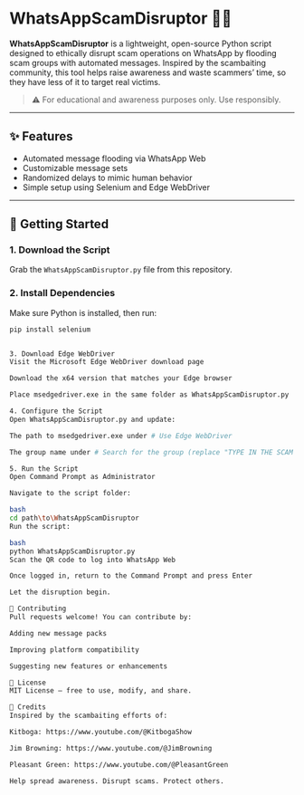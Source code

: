 # WhatsAppScamDisruptor 🚫📱

**WhatsAppScamDisruptor** is a lightweight, open-source Python script designed to ethically disrupt scam operations on WhatsApp by flooding scam groups with automated messages. Inspired by the scambaiting community, this tool helps raise awareness and waste scammers’ time, so they have less of it to target real victims.

> ⚠️ For educational and awareness purposes only. Use responsibly.

---

## ✨ Features
- Automated message flooding via WhatsApp Web
- Customizable message sets
- Randomized delays to mimic human behavior
- Simple setup using Selenium and Edge WebDriver

---

## 🚀 Getting Started

### 1. Download the Script
Grab the `WhatsAppScamDisruptor.py` file from this repository.

### 2. Install Dependencies
Make sure Python is installed, then run:

```bash
pip install selenium


3. Download Edge WebDriver
Visit the Microsoft Edge WebDriver download page

Download the x64 version that matches your Edge browser

Place msedgedriver.exe in the same folder as WhatsAppScamDisruptor.py

4. Configure the Script
Open WhatsAppScamDisruptor.py and update:

The path to msedgedriver.exe under # Use Edge WebDriver

The group name under # Search for the group (replace "TYPE IN THE SCAM GROUP HERE")

5. Run the Script
Open Command Prompt as Administrator

Navigate to the script folder:

bash
cd path\to\WhatsAppScamDisruptor
Run the script:

bash
python WhatsAppScamDisruptor.py
Scan the QR code to log into WhatsApp Web

Once logged in, return to the Command Prompt and press Enter

Let the disruption begin.

🤝 Contributing
Pull requests welcome! You can contribute by:

Adding new message packs

Improving platform compatibility

Suggesting new features or enhancements

📄 License
MIT License – free to use, modify, and share.

🙌 Credits
Inspired by the scambaiting efforts of:

Kitboga: https://www.youtube.com/@KitbogaShow

Jim Browning: https://www.youtube.com/@JimBrowning

Pleasant Green: https://www.youtube.com/@PleasantGreen

Help spread awareness. Disrupt scams. Protect others.
